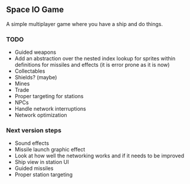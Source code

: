 ## Space IO Game

A simple multiplayer game where you have a ship and do things.

### TODO

- Guided weapons
- Add an abstraction over the nested index lookup for sprites within definitions for missiles and effects (it is error prone as it is now)
- Collectables
- Shields? (maybe)
- Mines
- Trade
- Proper targeting for stations
- NPCs
- Handle network interruptions
- Network optimization

### Next version steps

- Sound effects
- Missile launch graphic effect
- Look at how well the networking works and if it needs to be improved
- Ship view in station UI
- Guided missiles
- Proper station targeting
